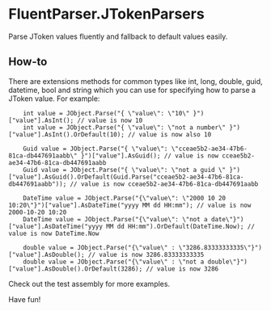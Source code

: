 # FluentParser.JTokenParsers

Parse JToken values fluently and fallback to default values easily. 

## How-to

There are extensions methods for common types like int, long, double, guid, datetime, bool and string which you can use for specifying how to parse a JToken value.
For example:

		int value = JObject.Parse("{ \"value\": \"10\" }")["value"].AsInt(); // value is now 10
		int value = JObject.Parse("{ \"value\": \"not a number\" }")["value"].AsInt().OrDefault(10); // value is now also 10

		Guid value = JObject.Parse("{ \"value\": \"cceae5b2-ae34-47b6-81ca-db447691aabb\" }")["value"].AsGuid(); // value is now cceae5b2-ae34-47b6-81ca-db447691aabb
		Guid value = JObject.Parse("{ \"value\": \"not a guid \" }")["value"].AsGuid().OrDefault(Guid.Parse("cceae5b2-ae34-47b6-81ca-db447691aabb")); // value is now cceae5b2-ae34-47b6-81ca-db447691aabb

		DateTime value = JObject.Parse("{\"value\": \"2000 10 20 10:20\"}")["value"].AsDateTime("yyyy MM dd HH:mm"); // value is now 2000-10-20 10:20
		DateTime value = JObject.Parse("{\"value\": \"not a date\"}")["value"].AsDateTime("yyyy MM dd HH:mm").OrDefault(DateTime.Now); // value is now DateTime.Now

		double value = JObject.Parse("{\"value\" : \"3286.83333333335\"}")["value"].AsDouble(); // value is now 3286.83333333335
		double value = JObject.Parse("{\"value\" : \"not a double\"}")["value"].AsDouble().OrDefault(3286); // value is now 3286

Check out the test assembly for more examples.

Have fun!

